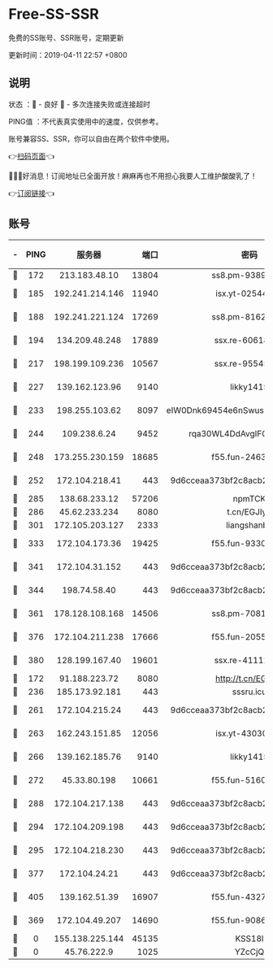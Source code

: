 # Free-SS-SSR

免费的SS账号、SSR账号，定期更新

更新时间：2019-04-11 22:57 +0800

## 说明

状态     ：🙂 - 良好 🙁 - 多次连接失败或连接超时

PING值   ：不代表真实使用中的速度，仅供参考。

账号兼容SS、SSR，你可以自由在两个软件中使用。

👉[扫码页面](https://liesauer.github.io/Free-SS-SSR/)👈

🎉🎉🎉好消息！订阅地址已全面开放！麻麻再也不用担心我要人工维护酸酸乳了！

👉[订阅链接](https://www.liesauer.net/yogurt/subscribe?ACCESS_TOKEN=DAYxR3mMaZAsaqUb)👈

## 账号

|-|PING|服务器|端口|密码|加密方式|区域|
|:----:|:----:|:-----:|-----:|:----:|:----:|:----:|
|🙂|172|213.183.48.10|13804|ss8.pm-93895580|rc4-md5|RU|
|🙂|185|192.241.214.146|11940|isx.yt-02544513|aes-256-cfb|US|
|🙂|188|192.241.221.124|17269|ss8.pm-81626609|aes-256-cfb|US|
|🙂|194|134.209.48.248|17889|ssx.re-60618684|aes-256-cfb|US|
|🙂|217|198.199.109.236|10567|ssx.re-95545357|aes-256-cfb|US|
|🙂|227|139.162.123.96|9140|likky1415|aes-256-cfb|JP|
|🙂|233|198.255.103.62|8097|eIW0Dnk69454e6nSwuspv9DmS201tQ0D|aes-256-cfb|US|
|🙂|244|109.238.6.24|9452|rqa30WL4DdAvgIFG6Fs3znzTa|aes-256-cfb|FR|
|🙂|248|173.255.230.159|18685|f55.fun-24638693|aes-256-cfb|US|
|🙂|252|172.104.218.41|443|9d6cceaa373bf2c8acb22e60b6a58be6|aes-256-cfb|US|
|🙂|285|138.68.233.12|57206|npmTCK|rc4-md5|US|
|🙂|286|45.62.233.234|8080|t.cn/EGJIyrl|rc4-md5|CA|
|🙂|301|172.105.203.127|2333|liangshanbo|chacha20|JP|
|🙂|333|172.104.173.36|19425|f55.fun-93309180|aes-256-cfb|SG|
|🙂|341|172.104.31.152|443|9d6cceaa373bf2c8acb22e60b6a58be6|aes-256-cfb|US|
|🙂|344|198.74.58.40|443|9d6cceaa373bf2c8acb22e60b6a58be6|aes-256-cfb|US|
|🙂|361|178.128.108.168|14506|ss8.pm-70819008|aes-256-cfb|SG|
|🙂|376|172.104.211.238|17666|f55.fun-20551723|aes-256-cfb|US|
|🙂|380|128.199.167.40|19601|ssx.re-41112805|aes-256-cfb|SG|
|🙂|172|91.188.223.72|8080|http://t.cn/EGJIyrl|rc4-md5|RU|
|🙂|236|185.173.92.181|443|sssru.icu|rc4-md5|RU|
|🙂|261|172.104.215.24|443|9d6cceaa373bf2c8acb22e60b6a58be6|aes-256-cfb|US|
|🙂|263|162.243.151.85|12056|isx.yt-43030728|aes-256-cfb|US|
|🙂|266|139.162.185.76|9140|likky1415|aes-256-cfb|DE|
|🙂|272|45.33.80.198|10661|f55.fun-51606632|aes-256-cfb|US|
|🙂|288|172.104.217.138|443|9d6cceaa373bf2c8acb22e60b6a58be6|aes-256-cfb|US|
|🙂|294|172.104.209.198|443|9d6cceaa373bf2c8acb22e60b6a58be6|aes-256-cfb|US|
|🙂|295|172.104.218.230|443|9d6cceaa373bf2c8acb22e60b6a58be6|aes-256-cfb|US|
|🙂|377|172.104.24.21|443|9d6cceaa373bf2c8acb22e60b6a58be6|aes-256-cfb|US|
|🙂|405|139.162.51.39|16907|f55.fun-43279732|aes-256-cfb|SG|
|🙁|369|172.104.49.207|14690|f55.fun-90866844|aes-256-cfb|SG|
|🙁|0|155.138.225.144|45135|KSS18l|rc4-md5|US|
|🙁|0|45.76.222.9|1025|YZcCjQ|rc4-md5|JP|

